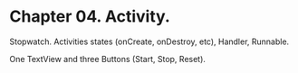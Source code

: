 # Chapter 04. Activity.

Stopwatch. Activities states (onCreate, onDestroy, etc), Handler, Runnable.

One TextView and three Buttons (Start, Stop, Reset).
